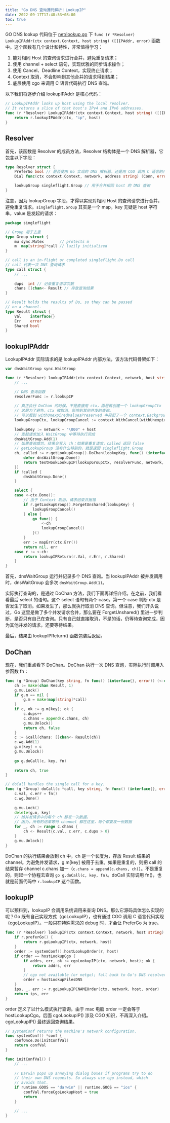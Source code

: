 ```yaml
---
title: "Go DNS 查询源码解析：LookupIP"
date: 2022-09-17T17:48:53+08:00
toc: true
---
```


GO DNS lookup 代码位于 [net/lookup.go](https://github.com/golang/go/blob/go1.17.1/src/net/lookup.go#L206) 下 `func (r *Resolver) LookupIPAddr(ctx context.Context, host string) ([]IPAddr, error)` 函数中。这个函数有几个设计和特性，非常值得学习：

1. 能对相同 Host 的查询请求进行合并，避免重复请求；
2. 使用 channel + select 语句，实现优雅的同步请求操作；
3. 使用 Cancel、Deadline Context，实现终止请求；
4. Context 取消，不会影响到其他合并的请求得到结果；
5. 底层使用 cgo 来调用 C 语言代码执行 DNS 查询。

以下我们将逐步介绍 lookupIPAddr 是核心代码：

```go
// LookupIPAddr looks up host using the local resolver.
// It returns a slice of that host's IPv4 and IPv6 addresses.
func (r *Resolver) LookupIPAddr(ctx context.Context, host string) ([]IPAddr, error) {
    return r.lookupIPAddr(ctx, "ip", host)
}
```

## Resolver

首先，该函数是 Resolver 的成员方法，Resolver 结构体是一个 DNS 解析器，它包含以下字段：

```go
type Resolver struct {
    PreferGo bool // 是否使用 Go 实现的 DNS 解析器，还是用 CGO 调用 C 语言的代码
	Dial func(ctx context.Context, network, address string) (Conn, error) // Go 实现的 DNS 解析器会调用该函数来，来发起 DNS 请求

    lookupGroup singleflight.Group // 用于合并相同 host 的 DNS 查询
}
```

注意，因为 lookupGroup 字段，才得以实现对相同 Host 的查询请求进行合并，避免重复请求。`singleflight.Group` 其实是一个 map，key 无疑是 host 字符串，value 是发起的请求：

```go
package singleflight

// Group 用于去重
type Group struct {
	mu sync.Mutex       // protects m
	m  map[string]*call // lazily initialized
}

// call is an in-flight or completed singleflight.Do call
// call 代表一次 DNS 查询请求
type call struct {
	// ...
	
	dups  int // 记录重复请求次数
	chans []chan<- Result // 存放查询结果
}

// Result holds the results of Do, so they can be passed
// on a channel.
type Result struct {
	Val    interface{}
	Err    error
	Shared bool
}
```

## lookupIPAddr

LookupIPAddr 实际请求的是 lookupIPAddr 内部方法，该方法代码骨架如下：

```go
var dnsWaitGroup sync.WaitGroup

func (r *Resolver) lookupIPAddr(ctx context.Context, network, host string) ([]IPAddr, error) {
	// ...

	// DNS 查询函数
	resolverFunc := r.lookupIP
	
	// 真正执行 DoChan 的时候，不是直接用 ctx，而是再创建一个 lookupGroupCtx
	// 这是为了避免，ctx 被取消，影响到其他并发的查询。
	// 可以看到 withUnexpiredValuesPreserved 中另起了一个 context.Background()
	lookupGroupCtx, lookupGroupCancel := context.WithCancel(withUnexpiredValuesPreserved(ctx))
	
	lookupKey := network + "\000" + host
	// 发起请求加入 WaitGroup 中等待执行完成
	dnsWaitGroup.Add(1)
	// 如果查询成功，结果会写入 ch；如果是重复请求，called 返回 false
	// getLookupGroup 没有什么特别的，就是返回 singleflight.Group
	ch, called := r.getLookupGroup().DoChan(lookupKey, func() (interface{}, error) {
	    defer dnsWaitGroup.Done()
	    return testHookLookupIP(lookupGroupCtx, resolverFunc, network, host)
	})
	if !called {
	    dnsWaitGroup.Done()
	}

	select {
	case <-ctx.Done():
		// 由于 Context 取消，请求结束并报错
		if r.getLookupGroup().ForgetUnshared(lookupKey) {
			lookupGroupCancel()
		} else {
			go func() {
				<-ch
				lookupGroupCancel()
			}()
		}
		err := mapErr(ctx.Err())
		return nil, err
	case r := <-ch:
		return lookupIPReturn(r.Val, r.Err, r.Shared)
	}
}
```

首先，dnsWaitGroup 运行并记录多个 DNS 查询。当 lookupIPAddr 被并发调用时，dnsWaitGroup 会多次 `dnsWaitGroup.Add(1)`。

实际执行查询的，是通过 DoChan 方法，我们下面再详细介绍。在之前，我们看看最后 select 的语句。这个 select 语句有两个 case。第一个 case 判断 ctx 是否发生了取消。如果发生了，那么就执行取消 DNS 查询。但注意，我们开头说过，Go 这里是做了多个并发请求合并，那么要在 ForgetUnshared() 里进一步判断，是否只有自己在查询。只有自己就直接取消，不是的话，仍等待查询完成，因为其他并发的请求，还要等待结果。

最后，结果由 lookupIPReturn() 函数包装后返回。

## DoChan

现在，我们重点看下 DoChan。DoChan 执行一次 DNS 查询，实际执行时调用入参函数 fn：

```go
func (g *Group) DoChan(key string, fn func() (interface{}, error)) (<-chan Result, bool) {
    ch := make(chan Result, 1)
    g.mu.Lock()
    if g.m == nil {
        g.m = make(map[string]*call)
    }
    if c, ok := g.m[key]; ok {
        c.dups++
        c.chans = append(c.chans, ch)
        g.mu.Unlock()
        return ch, false
    }
    c := &call{chans: []chan<- Result{ch}}
    c.wg.Add(1)
    g.m[key] = c
    g.mu.Unlock()
    
    go g.doCall(c, key, fn)
    
    return ch, true
}

// doCall handles the single call for a key.
func (g *Group) doCall(c *call, key string, fn func() (interface{}, error)) {
    c.val, c.err = fn()
    c.wg.Done()
    
    g.mu.Lock()
    delete(g.m, key)
	// 给并发请求中的每个 ch 都发一次数据，
	// 因为，所有的结果等待 channel 都在这里，每个都要发一份数据
    for _, ch := range c.chans {
        ch <- Result{c.val, c.err, c.dups > 0}
    }
    g.mu.Unlock()
}
```

DoChan 的执行结果会放到 ch 中，ch 是一个长度为，存放 Result 结果的 channel。为避免并发请求，g.m[key] 被用于去重。如果是重复的，则把 call 的结果暂存 channel c.chans 加一（`c.chans = append(c.chans, ch)`）。不是重复的，则起一个协程去查询 `go g.doCall(c, key, fn)`。doCall 实际调用 fn()，也就是前面代码中 `r.lookupIP` 这个函数。

## lookupIP

可以预料到，lookupIP 会调用系统调用来查询 DNS。那么它源码具体怎么实现的呢？Go 既有自己实现方式（goLookupIP），也有通过 CGO 调用 C 语言代码实现（cgoLookupIP）。一般只在特殊需求的 debug 时，才会让 PreferGo 为 true。

```go
func (r *Resolver) lookupIP(ctx context.Context, network, host string) (addrs []IPAddr, err error) {
	if r.preferGo() {
		return r.goLookupIP(ctx, network, host)
	}
	order := systemConf().hostLookupOrder(r, host)
	if order == hostLookupCgo {
		if addrs, err, ok := cgoLookupIP(ctx, network, host); ok {
			return addrs, err
		}
		// cgo not available (or netgo); fall back to Go's DNS resolver
		order = hostLookupFilesDNS
	}
	ips, _, err := r.goLookupIPCNAMEOrder(ctx, network, host, order)
	return ips, err
}
```

order 定义了以什么模式执行查询。由于 mac 电脑 order 一定会等于 hostLookupCgo。后面 cgoLookupIP() 涉及 CGO 知识，不再深入介绍。cgoLookupIP() 最终返回查询结果。

```go
// systemConf returns the machine's network configuration.
func systemConf() *conf {
    confOnce.Do(initConfVal)
    return confVal
}

func initConfVal() {
	// ...
	
    // Darwin pops up annoying dialog boxes if programs try to do
    // their own DNS requests. So always use cgo instead, which
    // avoids that.
    if runtime.GOOS == "darwin" || runtime.GOOS == "ios" {
        confVal.forceCgoLookupHost = true
        return
    }
	
	// ...
}
```
